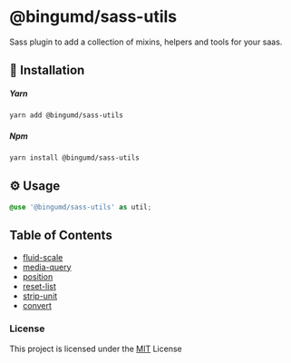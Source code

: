 # @bingumd/sass-utils

Sass plugin to add a collection of mixins, helpers and tools for your saas.

## :hammer: Installation

##### Yarn
```sh
yarn add @bingumd/sass-utils
```

##### Npm
```sh
yarn install @bingumd/sass-utils
```

## :gear: Usage

```scss
@use '@bingumd/sass-utils' as util;
```

## Table of Contents

* [fluid-scale](src/fluid-scale/README.md)
* [media-query](src/media-query/README.md)
* [position](src/position/README.md)
* [reset-list](src/reset-list/README.md)
* [strip-unit](src/strip-unit/README.md)
* [convert](src/convert/README.md)

### License
This project is licensed under the [MIT](./LICENSE) License
